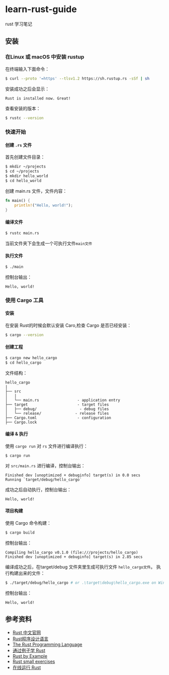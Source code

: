 # learn-rust-guide
rust 学习笔记

## 安装
### 在Linux 或 macOS 中安装 rustup
在终端输入下面命令：
```bash
$ curl --proto '=https' --tlsv1.2 https://sh.rustup.rs -sSf | sh
```
安装成功之后会显示：
```bash
Rust is installed now. Great!
```
查看安装的版本：
```bash
$ rustc --version
```

### 快速开始
#### 创建 `.rs` 文件
首先创建文件目录：
```bash
$ mkdir ~/projects
$ cd ~/projects
$ mkdir hello_world
$ cd hello_world
```
创建 main.rs 文件，文件内容：
```rs
fn main() {
    println!("Hello, world!");
}
```
#### 编译文件
```bash
$ rustc main.rs
```
当前文件夹下会生成一个可执行文件`main文件`
#### 执行文件
```bash
$ ./main
```
控制台输出：
```
Hello, world!
```

### 使用 Cargo 工具
#### 安装
在安装 Rust的时候会默认安装 Caro,检查 Cargo 是否已经安装：
```bash
$ cargo --version
```
#### 创建工程
```bash
$ cargo new hello_cargo
$ cd hello_cargo
```
文件结构：
```
hello_cargo
|
├── src
│   |
│   └── main.rs                 - application entry
├── target                      - target files
│   ├── debug/                   - debug files
│   └── release/               - release files
├── Cargo.toml                  - configuration
├── Cargo.lock
```
#### 编译 & 执行
使用 `cargo run` 对 `rs` 文件进行编译执行：
```
$ cargo run
```
对 `src/main.rs`  进行编译，控制台输出：
```
Finished dev [unoptimized + debuginfo] target(s) in 0.0 secs
Running `target/debug/hello_cargo`
```
成功之后自动执行，控制台输出：
```
Hello, world!
```
#### 项目构建
使用 Cargo 命令构建：
```bash
$ cargo build
```
控制台输出：
```
Compiling hello_cargo v0.1.0 (file:///projects/hello_cargo)
Finished dev [unoptimized + debuginfo] target(s) in 2.85 secs
```
编译成功之后，在target/debug 文件夹里生成可执行文件 `hello_cargo文件`。
执行构建出来的文件：

```bash
$ ./target/debug/hello_cargo # or .\target\debug\hello_cargo.exe on Windows
```
控制台输出：
```
Hello, world!
```

## 参考资料
- [Rust 中文官网](https://www.rust-lang.org/zh-CN/)
- [Rust程序设计语言](https://kaisery.github.io/trpl-zh-cn/title-page.html)
- [The Rust Programming Language](https://doc.rust-lang.org/book/index.html)
- [通过例子学 Rust](https://rustwiki.org/zh-CN/rust-by-example/)
- [Rust by Example](https://doc.rust-lang.org/stable/rust-by-example/)
- [Rust small exercises](https://github.com/rust-lang/rustlings/)
- [在线运行 Rust](https://play.rust-lang.org/)
